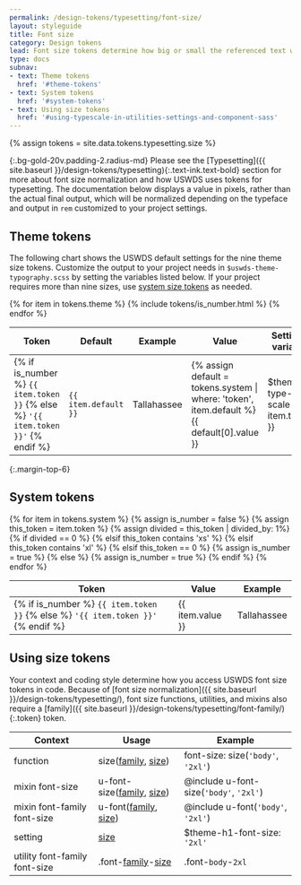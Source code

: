 ```yaml
---
permalink: /design-tokens/typesetting/font-size/
layout: styleguide
title: Font size
category: Design tokens
lead: Font size tokens determine how big or small the referenced text will appear on the screen. The USWDS typescale includes nine regularized theme tokens drawn from 21 system tokens.
type: docs
subnav:
- text: Theme tokens
  href: '#theme-tokens'
- text: System tokens
  href: '#system-tokens'
- text: Using size tokens
  href: '#using-typescale-in-utilities-settings-and-component-sass'
---
```


{% assign tokens = site.data.tokens.typesetting.size %}

{:.bg-gold-20v.padding-2.radius-md}
Please see the [Typesetting]({{ site.baseurl }}/design-tokens/typesetting){:.text-ink.text-bold} section for more about font size normalization and how USWDS uses tokens for typesetting. The documentation below displays a value in pixels, rather than the actual final output, which will be normalized depending on the typeface and output in `rem` customized to your project settings.

## Theme tokens
The following chart shows the USWDS default settings for the nine theme size tokens. Customize the output to your project needs in `$uswds-theme-typography.scss` by setting the variables listed below. If your project requires more than nine sizes, use [system size tokens](#system-tokens) as needed.

<div class="site-table-wrapper">
  <table class="usa-table--borderless site-table-responsive">
    <thead>
      <tr>
        <th scope="col">Token</th>
        <th scope="col">Default</th>
        <th scope="col">Example</th>
        <th scope="col">Value</th>
        <th scope="col">Settings variable</th>
      </tr>
    </thead>
    <tbody class="font-mono-2xs">
      {% for item in tokens.theme %}
        {% include tokens/is_number.html %}
        <tr>
          <td scope="row" data-title="Theme token">
            <span>
              {% if is_number %}
                <code class="text-no-wrap">{{ item.token }}</code>
              {% else %}
                <code class="text-no-wrap">'{{ item.token }}'</code>
              {% endif %}
            </span>
          </td>
          <td data-title="Default">
            <span>
              <code>{{ item.default }}</code>
            </span>
          </td>
          <td data-title="Example"  class="line-height-sans-1 overflow-hidden">
            <span class="font-sans-{{ item.token }}">
              Tallahassee
            </span>
          </td>
          <td data-title="Value">
            <span>
              {% assign default = tokens.system | where: 'token', item.default %}
              {{ default[0].value }}
            </span>
          </td>
          <td data-title="Setting var">
            <span>
              $theme-type-scale-{{ item.token }}
            </span>
          </td>
        </tr>
      {% endfor %}
    </tbody>
  </table>
</div>

{:.margin-top-6}
## System tokens

<div class="site-table-wrapper overflow-hidden">
  <table class="usa-table--borderless site-table-responsive width-full">
    <thead>
      <tr>
        <th scope="col">Token</th>
        <th scope="col">Value</th>
        <th scope="col">Example</th>
      </tr>
    </thead>
    <tbody class="font-mono-2xs">
      {% for item in tokens.system %}
        {% assign is_number = false %}
        {% assign this_token = item.token %}
        {% assign divided = this_token | divided_by: 1%}
        {% if divided == 0 %}
        {% elsif this_token contains 'xs' %}
        {% elsif this_token contains 'xl' %}
        {% elsif this_token == 0 %}
          {% assign is_number = true %}
        {% else %}
          {% assign is_number = true %}
        {% endif %}
        <tr>
          <td scope="row" data-title="System token">
            <span>
              {% if is_number %}
                <code class="text-no-wrap">{{ item.token }}</code>
              {% else %}
                <code class="text-no-wrap">'{{ item.token }}'</code>
              {% endif %}
            </span>
          </td>
          <td data-title="Target size">
            <span>
              {{ item.value }}
            </span>
          </td>
          <td data-title="Example"  class="line-height-sans-1 overflow-hidden">
            <span class="font-sans-{{ item.token }}">
              Tallahassee
            </span>
          </td>
        </tr>
      {% endfor %}
    </tbody>
  </table>
</div>

## Using size tokens
Your context and coding style determine how you access USWDS font size tokens in code. Because of [font size normalization]({{ site.baseurl }}/design-tokens/typesetting/), font size functions, utilities, and mixins also require a [family]({{ site.baseurl }}/design-tokens/typesetting/font-family/){:.token} token.

<div class="site-table-wrapper">
  <table class="usa-table--borderless site-table-responsive">
    <thead>
      <tr>
        <th scope="col">Context</th>
        <th scope="col">Usage</th>
        <th scope="col">Example</th>
      </tr>
    </thead>
    <tbody class="font-mono-2xs">
      <tr>
        <td scope="row" data-title="Context" class="font-lang-2xs">
          <span>
            <span class="text-bold">function</span>
          </span>
        </td>
        <td data-title="Usage">
          <span>
            size(<a href="{{ site.baseurl }}/design-tokens/typesetting/font-family/" class="token">family</a>, <a href="{{ site.baseurl }}/design-tokens/typesetting/font-size/" class="token">size</a>)
          </span>
        </td>
        <td data-title="Example">
          <span>
            font-size: size(<code>'body'</code>, <code>'2xl'</code>)
          </span>
        </td>
      </tr>
      <tr>
        <td scope="row" data-title="Context" class="font-lang-2xs">
          <span>
            <span class="text-bold">mixin</span>
            <span class="display-block">font-size</span>
          </span>
        </td>
        <td data-title="Usage">
          <span>
            u-font-size(<a href="{{ site.baseurl }}/design-tokens/typesetting/font-family/" class="token">family</a>, <a href="{{ site.baseurl }}/design-tokens/typesetting/font-size/" class="token">size</a>)
          </span>
        </td>
        <td data-title="Example">
          <span>
            @include u-font-size(<code>'body'</code>, <code>'2xl'</code>)
          </span>
        </td>
      </tr>
      <tr>
        <td scope="row" data-title="Context" class="font-lang-2xs">
          <span>
            <span class="text-bold">mixin</span>
            <span class="display-block">font-family</span>
            <span class="display-block">font-size</span>
          </span>
        </td>
        <td data-title="Usage">
          <span>
            u-font(<a href="{{ site.baseurl }}/design-tokens/typesetting/font-family/" class="token">family</a>, <a href="{{ site.baseurl }}/design-tokens/typesetting/font-size/" class="token">size</a>)
          </span>
        </td>
        <td data-title="Example">
          <span>
            @include u-font(<code>'body'</code>, <code>'2xl'</code>)
          </span>
        </td>
      </tr>
      <tr>
        <td scope="row" data-title="Context" class="font-lang-2xs">
          <span>
            <span class="text-bold">setting</span>
          </span>
        </td>
        <td data-title="Usage">
          <span>
            <a href="{{ site.baseurl }}/design-tokens/typesetting/font-size/" class="token">size</a>
          </span>
        </td>
        <td data-title="Example">
          <span>
          $theme-h1-font-size: <code>'2xl'</code>
          </span>
        </td>
      </tr>
      <tr>
        <td scope="row" data-title="Context" class="font-lang-2xs">
          <span>
            <span class="text-bold">utility</span>
            <span class="display-block">font-family</span>
            <span class="display-block">font-size</span>
          </span>
        </td>
        <td data-title="Usage">
          <span>
            .font-<a href="{{ site.baseurl }}/design-tokens/typesetting/font-family/" class="token">family</a>-<a href="{{ site.baseurl }}/design-tokens/typesetting/font-size/" class="token">size</a>
          </span>
        </td>
        <td data-title="Example">
          <span>
            .font-<code>body</code>-<code>2xl</code>
          </span>
        </td>
      </tr>
    </tbody>
  </table>
</div>
